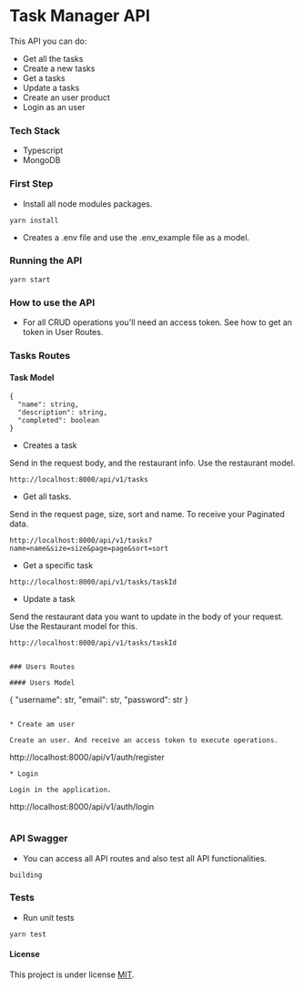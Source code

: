 # Task Manager API

This API you can do:
* Get all the tasks
* Create a new tasks
* Get a tasks
* Update a tasks
* Create an user product
* Login as an user

### Tech Stack
* Typescript 
* MongoDB

### First Step
* Install all node modules packages.
```
yarn install
```
* Creates a .env file and use the .env_example file as a model.

### Running the API
```
yarn start
```

### How to use the API

* For all CRUD operations you'll need an access token. See how to get an token in User Routes.

### Tasks Routes
#### Task Model

```
{
  "name": string,
  "description": string,
  "completed": boolean
}
```

* Creates a task

Send in the request body, and the restaurant info. Use the restaurant model.

```
http://localhost:8000/api/v1/tasks
```
* Get all tasks.


Send in the request page, size, sort and name. To receive your Paginated data.

```
http://localhost:8000/api/v1/tasks?name=name&size=size&page=page&sort=sort
```
* Get a specific task

```
http://localhost:8000/api/v1/tasks/taskId
```
* Update a task

Send the restaurant data you want to update in the body of your request. Use the Restaurant model for this.
```
http://localhost:8000/api/v1/tasks/taskId
```

```

### Users Routes

#### Users Model
```
{
    "username": str,
    "email": str,
    "password": str
}
```

* Create am user

Create an user. And receive an access token to execute operations.

```
http://localhost:8000/api/v1/auth/register
```
* Login

Login in the application.

```
http://localhost:8000/api/v1/auth/login
```

```

### API Swagger 
* You can access all API routes and also test all API functionalities.
```
building
```

### Tests
* Run unit tests
```
yarn test
```

#### License

This project is under license [MIT](/LICENSE).